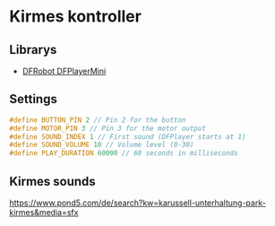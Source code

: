 # Kirmes kontroller

## Librarys
 - [DFRobot DFPlayerMini](https://github.com/DFRobot/DFRobotDFPlayerMini)

## Settings
```cpp
#define BUTTON_PIN 2 // Pin 2 for the button
#define MOTOR_PIN 3 // Pin 3 for the motor output
#define SOUND_INDEX 1 // First sound (DFPlayer starts at 1)
#define SOUND_VOLUME 10 // Volume level (0-30)
#define PLAY_DURATION 60000 // 60 seconds in milliseconds
```

## Kirmes sounds
https://www.pond5.com/de/search?kw=karussell-unterhaltung-park-kirmes&media=sfx
